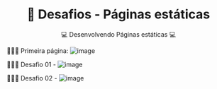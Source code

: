 <h1 align="center">
    <a>🔗 Desafios - Páginas estáticas </a>
</h1>
<p align="center">💻 Desenvolvendo Páginas estáticas 💻</p>

👩🏽‍💻 Primeira página: ![image](https://user-images.githubusercontent.com/39463849/225665660-109237cc-028f-495a-8047-0f7b118bb09f.png)


  👩🏽‍💻 Desafio 01 - ![image](https://user-images.githubusercontent.com/39463849/225665942-5ddb2533-1e77-4611-aac1-ce2774611b21.png)
  
  
  👩🏽‍💻 Desafio 02 - ![image](https://user-images.githubusercontent.com/39463849/225666107-3970df27-1776-4108-9fbd-3f82ef22afc8.png)
  


